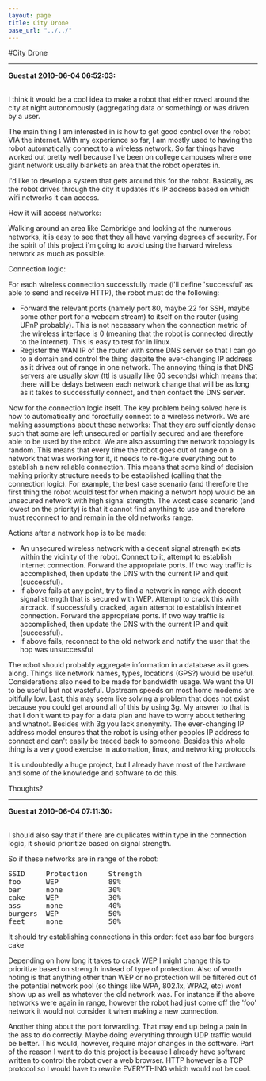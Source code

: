 ```yaml
---
layout: page
title: City Drone
base_url: "../../"
---
```


#City Drone

<hr>

<b>Guest at 2010-06-04 06:52:03:</b><br /><br />

I think it would be a cool idea to make a robot that either roved around the city at night autonomously (aggregating data or something) or was driven by a user.

The main thing I am interested in is how to get good control over the robot VIA the internet. With my experience so far, I am mostly used to having the robot automatically connect to a wireless network. So far things have worked out pretty well because I've been on college campuses where one giant network usually blankets an area that the robot operates in.

I'd like to develop a system that gets around this for the robot. Basically, as the robot drives through the city it updates it's IP address based on which wifi networks it can access.

How it will access networks:

Walking around an area like Cambridge and looking at the numerous networks, it is easy to see that they all have varying degrees of security. For the spirit of this project i'm going to avoid using the harvard wireless network as much as possible.

Connection logic:

For each wireless connection successfully made (i'll define 'successful' as able to send and receive HTTP), the robot must do the following:

- Forward the relevant ports (namely port 80, maybe 22 for SSH, maybe some other port for a webcam stream) to itself on the router (using UPnP probably). This is not necessary when the connection metric of the wireless interface is 0 (meaning that the robot is connected directly to the internet). This is easy to test for in linux. 
- Register the WAN IP of the router with some DNS server so that I can go to a domain and control the thing despite the ever-changing IP address as it drives out of range in one network. The annoying thing is that DNS servers are usually slow (ttl is usually like 60 seconds) which means that there will be delays between each network change that will be as long as it takes to successfully connect, and then contact the DNS server.

Now for the connection logic itself. The key problem being solved here is how to automatically and forcefully connect to a wireless network. We are making assumptions about these networks: That they are sufficiently dense such that some are left unsecured or partially secured and are therefore able to be used by the robot. We are also assuming the network topology is random. This means that every time the robot goes out of range on a network that was working for it, it needs to re-figure everything out to establish a new reliable connection. This means that some kind of decision making priority structure needs to be established (calling that the connection logic). For example, the best case scenario (and therefore the first thing the robot would test for when making a networt hop) would be an unsecured network with high signal strength. The worst case scenario (and lowest on the priority) is that it cannot find anything to use and therefore must reconnect to and remain in the old networks range.

Actions after a network hop is to be made:

- An unsecured wireless network with a decent signal strength exists within the vicinity of the robot. Connect to it, attempt to establish internet connection. Forward the appropriate ports. If two way traffic is accomplished, then update the DNS with the current IP and quit (successful).
- If above fails at any point, try to find a network in range with decent signal strength that is secured with WEP. Attempt to crack this with aircrack. If successfully cracked, again attempt to establish internet connection. Forward the appropriate ports. If two way traffic is accomplished, then update the DNS with the current IP and quit (successful).
- If above fails, reconnect to the old network and notify the user that the hop was unsuccessful

The robot should probably aggregate information in a database as it goes along. Things like network names, types, locations (GPS?) would be useful. Considerations also need to be made for bandwidth usage. We want the UI to be useful but not wasteful. Upstream speeds on most home modems are pitifully low. Last, this may seem like solving a problem that does not exist because you could get around all of this by using 3g. My answer to that is that I don't want to pay for a data plan and have to worry about tethering and whatnot. Besides with 3g you lack anonymity. The ever-changing IP address model ensures that the robot is using other peoples IP address to connect and can't easily be traced back to someone. Besides this whole thing is a very good exercise in automation, linux, and networking protocols.

It is undoubtedly a huge project, but I already have most of the hardware and some of the knowledge and software to do this.

Thoughts? <hr>

<b>Guest at 2010-06-04 07:11:30:</b><br /><br />

I should also say that if there are duplicates within type in the connection logic, it should prioritize based on signal strength.

So if these networks are in range of the robot:

<pre>
SSID     Protection     Strength
foo      WEP            89%
bar      none           30%
cake     WEP            30%
ass      none           40%
burgers  WEP            50%
feet     none           50%
</pre>

It should try establishing connections in this order:
feet
ass
bar
foo
burgers
cake

Depending on how long it takes to crack WEP I might change this to prioritize based on strength instead of type of protection. Also of worth noting is that anything other than WEP or no protection will be filtered out of the potential network pool (so things like WPA, 802.1x, WPA2, etc) wont show up as well as whatever the old network was. For instance if the above networks were again in range, however the robot had just come off the 'foo' network it would not consider it when making a new connection.

Another thing about the port forwarding. That may end up being a pain in the ass to do correctly. Maybe doing everything through UDP traffic would be better. This would, however, require major changes in the software. Part of the reason I want to do this project is because I already have software written to control the robot over a web browser. HTTP however is a TCP protocol so I would have to rewrite EVERYTHING which would not be cool.

